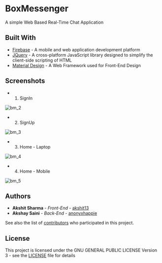 # BoxMessenger
A simple Web Based Real-Time Chat Application

## Built With

* [Firebase](https://firebase.google.com/) - A mobile and web application development platform
* [JQuery](https://jquery.com/) - A cross-platform JavaScript library designed to simplify the client-side scripting of HTML 
* [Material Design](https://material.io/guidelines/) - A Web Framework used for Front-End Design

## Screenshots

* 1. SignIn

![bm_2](https://user-images.githubusercontent.com/9645332/34606038-d8212a0e-f233-11e7-9c44-7311bae18d7c.png)

* 2. SignUp

![bm_3](https://user-images.githubusercontent.com/9645332/34606040-d863d2d2-f233-11e7-8b99-ba5c6a4e56d0.png)

* 3. Home - Laptop

![bm_4](https://user-images.githubusercontent.com/9645332/34606842-f3f7e274-f236-11e7-98c5-fdb8e3fe47b0.png)

* 4. Home - Mobile

![bm_5](https://user-images.githubusercontent.com/9645332/34606995-8da4ae2a-f237-11e7-8195-52713a66bb56.png)


## Authors

* **Akshit Sharma** - *Front-End* - [akshit13](https://github.com/akshit13)
* **Akshay Saini** - *Back-End* - [anonyxhappie](https://github.com/anonyxhappie)

See also the list of [contributors](https://github.com/anonyxhappie/BoxMessenger/contributors) who participated in this project.

## License

This project is licensed under the GNU GENERAL PUBLIC LICENSE Version 3 - see the [LICENSE](LICENSE) file for details
